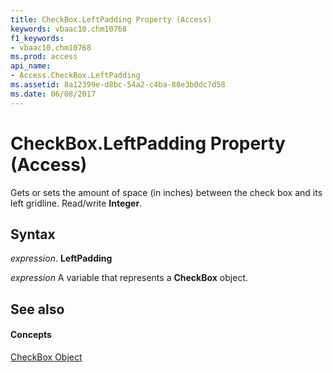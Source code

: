 ```yaml
---
title: CheckBox.LeftPadding Property (Access)
keywords: vbaac10.chm10768
f1_keywords:
- vbaac10.chm10768
ms.prod: access
api_name:
- Access.CheckBox.LeftPadding
ms.assetid: 8a12399e-d8bc-54a2-c4ba-88e3b0dc7d58
ms.date: 06/08/2017
---
```



# CheckBox.LeftPadding Property (Access)

Gets or sets the amount of space (in inches) between the check box and its left gridline. Read/write **Integer**.


## Syntax

 _expression_. **LeftPadding**

 _expression_ A variable that represents a **CheckBox** object.


## See also


#### Concepts


[CheckBox Object](checkbox-object-access.md)

